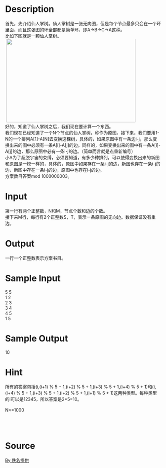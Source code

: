 
# Description

<div class="content"><div>首先，先介绍仙人掌树。仙人掌树是一张无向图，但是每个节点最多只会在一个环里面，而且这张图的环全部都是简单环，即A-&gt;B-&gt;C-&gt;A这种。</div>
<div>比如下图就是一颗仙人掌树。</div>
<div> <img src="/source/bzoj/3899/img/aHR0cHM6Ly9seWRzeS5jb20vSnVkZ2VPbmxpbmUvdXBsb2FkLzIwMTUwMy9hYmMuUE5H.PNG" width="418" height="269" alt=""/></div>
<div>好的，知道了仙人掌树之后，我们现在要计算一个东西。</div>
<div>我们现在已经知道了一个N个节点的仙人掌树，称作为原图。接下来，我们要用1-N的一个排列A[1]-A[N]去变换这棵树，具体的，如果原图中有一条边i-j，那么变换出来的图中必须有一条A[i]-A[j]的边。同样的，如果变换出来的图中有一条A[i]-A[j]的边，那么原图中必有一条i-j的边。（简单而言就是点重新编号）</div>
<div>小A为了超脱宇宙的束缚，必须要知道，有多少种排列，可以使得变换出来的新图和原图是一模一样的，具体的，原图中如果存在一条i-j的边，新图也存在一条i-j的边，新图中存在一条i-j的边，原图中也存在i-j的边。</div>
<div>方案数目答案mod 1000000003。</div>
<div></div>
<p></p></div>

# Input

<div class="content"><div>
<div>第一行有两个正整数，N和M，节点个数和边的个数。</div>
<div>接下来M行，每行有2个正整数S，T，表示一条原图的无向边。数据保证没有重边。</div>
</div>
<div>
<div></div>
</div>
<p></p></div>

# Output

<div class="content"><div>
<div>一行一个正整数表示方案书目。</div>
</div>
<div>
<div></div>
</div>
<p></p></div>

# Sample Input

<div class="content"><span class="sampledata">5 5<br/>
1 2<br/>
2 3<br/>
3 4<br/>
4 5<br/>
1 5</span></div>

# Sample Output

<div class="content"><span class="sampledata">10</span></div>

# Hint

<div class="content"><p></p><div>所有的答案包括(i,(i+1) % 5 + 1,(i+2) % 5 + 1,(i+3) % 5 + 1,(i+4) % 5 + 1)和(i,(i+4) % 5 + 1,(i+3) % 5 + 1,(i+2) % 5 + 1,(i+1) % 5 + 1)这两种类型。每种类型的i可以是12345，所以答案是2*5=10。</div><br/>
<div>N&lt;=1000</div><br/>
<div></div><br/>
<div></div><br/>
<p></p><p></p></div>

# Source

<div class="content"><p><a href="problemset.php?search=By 佚名提供">By 佚名提供</a></p></div>

